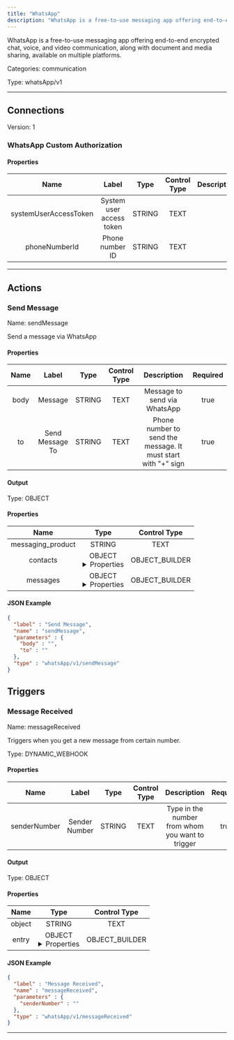```yaml
---
title: "WhatsApp"
description: "WhatsApp is a free-to-use messaging app offering end-to-end encrypted chat, voice, and video communication, along with document and media sharing, available on multiple platforms."
---
```


WhatsApp is a free-to-use messaging app offering end-to-end encrypted chat, voice, and video communication, along with document and media sharing, available on multiple platforms.


Categories: communication


Type: whatsApp/v1

<hr />



## Connections

Version: 1


### WhatsApp Custom Authorization

#### Properties

|      Name       |      Label     |     Type     |    Control Type     |     Description     | Required |
|:---------------:|:--------------:|:------------:|:-------------------:|:-------------------:|:--------:|
| systemUserAccessToken | System user access token | STRING | TEXT |  | true |
| phoneNumberId | Phone number ID | STRING | TEXT |  | true |





<hr />



## Actions


### Send Message
Name: sendMessage

Send a message via WhatsApp

#### Properties

|      Name       |      Label     |     Type     |    Control Type     |     Description     | Required |
|:---------------:|:--------------:|:------------:|:-------------------:|:-------------------:|:--------:|
| body | Message | STRING | TEXT | Message to send via WhatsApp | true |
| to | Send Message To | STRING | TEXT | Phone number to send the message. It must start with "+" sign | true |


#### Output



Type: OBJECT


#### Properties

|     Name     |     Type     |    Control Type     |
|:------------:|:------------:|:-------------------:|
| messaging_product | STRING | TEXT |
| contacts | OBJECT <details> <summary> Properties </summary> {STRING\(input), STRING\(wa_id)} </details> | OBJECT_BUILDER |
| messages | OBJECT <details> <summary> Properties </summary> {STRING\(id)} </details> | OBJECT_BUILDER |




#### JSON Example
```json
{
  "label" : "Send Message",
  "name" : "sendMessage",
  "parameters" : {
    "body" : "",
    "to" : ""
  },
  "type" : "whatsApp/v1/sendMessage"
}
```




## Triggers


### Message Received
Name: messageReceived

Triggers when you get a new message from certain number.

Type: DYNAMIC_WEBHOOK

#### Properties

|      Name       |      Label     |     Type     |    Control Type     |     Description     | Required |
|:---------------:|:--------------:|:------------:|:-------------------:|:-------------------:|:--------:|
| senderNumber | Sender Number | STRING | TEXT | Type in the number from whom you want to trigger | true |


#### Output



Type: OBJECT


#### Properties

|     Name     |     Type     |    Control Type     |
|:------------:|:------------:|:-------------------:|
| object | STRING | TEXT |
| entry | OBJECT <details> <summary> Properties </summary> {STRING\(id), {{STRING\(messaging_product), {STRING\(display_phone_number), STRING\(phone_number_id)}\(metadata)}\(value), {{STRING\(name)}\(profile), STRING\(wa_id)}\(contacts), {STRING\(from), STRING\(id), STRING\(timestamp), {STRING\(body)}\(text)}\(messages)}\(changes)} </details> | OBJECT_BUILDER |




#### JSON Example
```json
{
  "label" : "Message Received",
  "name" : "messageReceived",
  "parameters" : {
    "senderNumber" : ""
  },
  "type" : "whatsApp/v1/messageReceived"
}
```


<hr />


